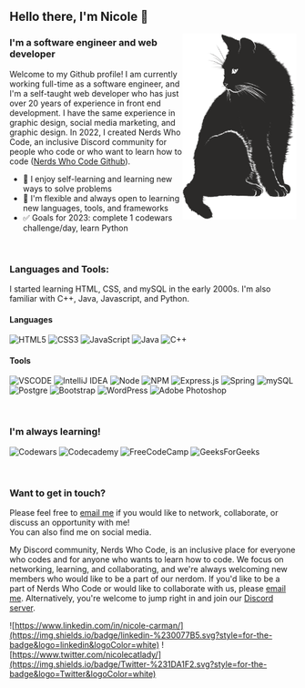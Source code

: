 ## Hello there, I'm Nicole 👋
<img src="cat-g2d576efc8_1280.png" align=right width=200 height=auto alt="A vector image of a black cat">

### I'm a software engineer and web developer
Welcome to my Github profile! I am currently working full-time as a software engineer, and I'm a self-taught web developer who has just over 20 years of experience in front end development. I have the same experience in graphic design, social media marketing, and graphic design. In 2022, I created Nerds Who Code, an inclusive Discord community for people who code or who want to learn how to code (<a href="https://github.com/Nerds-Who-Code">Nerds Who Code Github</a>).

- :open_book: I enjoy self-learning and learning new ways to solve problems
- :briefcase: I'm flexible and always open to learning new languages, tools, and frameworks
- :white_check_mark: Goals for 2023: complete 1 codewars challenge/day, learn Python

<p>&nbsp;</p>

### Languages and Tools:
I started learning HTML, CSS, and mySQL in the early 2000s. I'm also familiar with C++, Java, Javascript, and Python.


#### Languages
![HTML5](https://img.shields.io/badge/html5-%23E34F26.svg?style=for-the-badge&logo=html5&logoColor=white)   ![CSS3](https://img.shields.io/badge/css3-%231572B6.svg?style=for-the-badge&logo=css3&logoColor=white)   ![JavaScript](https://img.shields.io/badge/javascript-%23323330.svg?style=for-the-badge&logo=javascript&logoColor=%23F7DF1E)   ![Java](https://img.shields.io/badge/java-%23ED8B00.svg?style=for-the-badge&logo=java&logoColor=white)   ![C++](https://img.shields.io/badge/c++-%2300599C.svg?style=for-the-badge&logo=c%2B%2B&logoColor=white)


#### Tools
![VSCODE](https://img.shields.io/badge/VSCode-0078D4?style=for-the-badge&logo=visual%20studio%20code&logoColor=white)   ![IntelliJ IDEA](https://img.shields.io/badge/IntelliJIDEA-000000.svg?style=for-the-badge&logo=intellij-idea&logoColor=white)   ![Node](https://img.shields.io/badge/Node.js-339933?style=for-the-badge&logo=nodedotjs&logoColor=white)   ![NPM](https://img.shields.io/badge/NPM-%23000000.svg?style=for-the-badge&logo=npm&logoColor=white)   ![Express.js](https://img.shields.io/badge/express.js-%23404d59.svg?style=for-the-badge&logo=express&logoColor=%2361DAFB)   ![Spring](https://img.shields.io/badge/spring-%236DB33F.svg?style=for-the-badge&logo=spring&logoColor=white)   ![mySQL](https://img.shields.io/badge/MySQL-005C84?style=for-the-badge&logo=mysql&logoColor=white)   ![Postgre](https://img.shields.io/badge/PostgreSQL-316192?style=for-the-badge&logo=postgresql&logoColor=white)   ![Bootstrap](https://img.shields.io/badge/bootstrap-%23563D7C.svg?style=for-the-badge&logo=bootstrap&logoColor=white)   ![WordPress](https://img.shields.io/badge/WordPress-%23117AC9.svg?style=for-the-badge&logo=WordPress&logoColor=white)   ![Adobe Photoshop](https://img.shields.io/badge/adobe%20photoshop-%2331A8FF.svg?style=for-the-badge&logo=adobe%20photoshop&logoColor=wh![Bootstrap](https://img.shields.io/badge/bootstrap-%23563D7C.svg?style=for-the-badge&logo=bootstrap&logoColor=white)ite)

<p>&nbsp;</p>

### I'm always learning!
![Codewars](https://img.shields.io/badge/Codewars-B1361E?style=for-the-badge&logo=codewars&logoColor=grey)
![Codecademy](https://img.shields.io/badge/Codecademy-FFF0E5?style=for-the-badge&logo=codecademy&logoColor=1F243A)   ![FreeCodeCamp](https://img.shields.io/badge/Freecodecamp-%23123.svg?&style=for-the-badge&logo=freecodecamp&logoColor=green)   ![GeeksForGeeks](https://img.shields.io/badge/GeeksforGeeks-gray?style=for-the-badge&logo=geeksforgeeks&logoColor=35914c)

<p>&nbsp;</p>

### Want to get in touch?
Please feel free to [email me](mailto:nicolecarman90@outlook.com) if you would like to network, collaborate, or discuss an opportunity with me!<br>
You can also find me on social media.

My Discord community, Nerds Who Code, is an inclusive place for everyone who codes and for anyone who wants to learn how to code. We focus on networking, learning, and collaborating, and we're always welcoming new members who would like to be a part of our nerdom. If you'd like to be a part of Nerds Who Code or would like to collaborate with us, please [email me](mailto:nicolecarman90@outlook.com). Alternatively, you're welcome to jump right in and join our [Discord server](https://discord.gg/haUuvNnhTg).

![https://www.linkedin.com/in/nicole-carman/](https://img.shields.io/badge/linkedin-%230077B5.svg?style=for-the-badge&logo=linkedin&logoColor=white)   ![https://www.twitter.com/nicolecatlady/](https://img.shields.io/badge/Twitter-%231DA1F2.svg?style=for-the-badge&logo=Twitter&logoColor=white)
